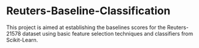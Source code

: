 # Reuters-Baseline-Classification
This project is aimed at establishing the baselines scores for the Reuters-21578 dataset using basic feature selection techniques and classifiers from Scikit-Learn.
